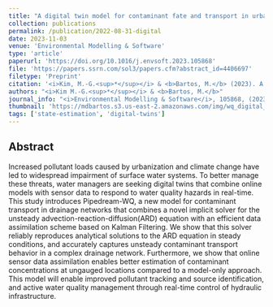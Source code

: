 ```yaml
---
title: "A digital twin model for contaminant fate and transport in urban and natural drainage networks" 
collection: publications
permalink: /publication/2022-08-31-digital
date: 2023-11-03
venue: 'Environmental Modelling & Software'
type: 'article'
paperurl: 'https://doi.org/10.1016/j.envsoft.2023.105868'
file: 'https://papers.ssrn.com/sol3/papers.cfm?abstract_id=4406697'
filetype: 'Preprint'
citation: '<i>Kim, M.-G.<sup>*</sup></i> & <b>Bartos, M.</b> (2023). A digital twin model for contaminant fate and transport in urban and natural drainage networks. <i>Environmental Modelling & Software</i>, 105868, doi:10.1016/j.envsoft.2023.105868.'
authors: "<i>Kim M.-G.<sup>*</sup></i> & <b>Bartos, M.</b>"
journal_info: "<i>Environmental Modelling & Software</i>, 105868, (2023)"
thumbnail: 'https://mdbartos.s3.us-east-2.amazonaws.com/img/wq_digital_twin_thumb.png'
tags: ['state-estimation', 'digital-twins']
---
```


## Abstract

Increased pollutant loads caused by urbanization and climate change have led to widespread impairment of surface water systems. To better manage these threats, water managers are seeking digital twins that combine online models with sensor data to respond to water quality hazards in real-time. This study introduces Pipedream-WQ, a new model for contaminant transport in drainage networks that combines a novel implicit solver for the unsteady advection-reaction-diffusion(ARD) equation with an efficient data assimilation scheme based on Kalman Filtering. We show that this solver reliably reproduces analytical solutions to the ARD equation in steady conditions, and accurately captures unsteady contaminant transport behavior in a complex drainage network. Furthermore, we show that online sensor data assimilation enables better estimation of contaminant concentrations at ungauged locations compared to a model-only approach. This model will enable improved pollutant tracking and source identification, and active water quality management through real-time control of hydraulic infrastructure.
